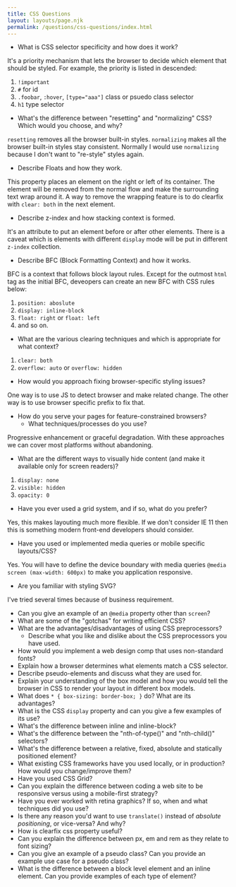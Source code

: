 ```yaml
---
title: CSS Questions
layout: layouts/page.njk
permalink: /questions/css-questions/index.html
---
```


- What is CSS selector specificity and how does it work?

It's a priority mechanism that lets the browser to decide which element that should be styled. For example, the priority is listed in descended:

1. `!important`
2. `#` for id
3. `.foobar`, `:hover`, `[type="aaa"]` class or psuedo class selector
4. `h1` type selector

- What's the difference between "resetting" and "normalizing" CSS? Which would you choose, and why?

`resetting` removes all the browser built-in styles.
`normalizing` makes all the browser built-in styles stay consistent.
Normally I would use `normalizing` because I don't want to "re-style" styles again.

- Describe Floats and how they work.

This property places an element on the right or left of its container. The element will be removed from the normal flow and make the surrounding text wrap around it. A way to remove the wrapping feature is to do clearfix with `clear: both` in the next element.

- Describe z-index and how stacking context is formed.

It's an attribute to put an element before or after other elements. There is a caveat which is elements with different `display` mode will be put in different `z-index` collection.

- Describe BFC (Block Formatting Context) and how it works.

BFC is a context that follows block layout rules. Except for the outmost `html` tag as the initial BFC, deveopers can create an new BFC with CSS rules below:

1. `position: aboslute`
2. `display: inline-block`
3. `float: right` or `float: left`
4. and so on.

- What are the various clearing techniques and which is appropriate for what context?

1. `clear: both`
2. `overflow: auto` or `overflow: hidden`

- How would you approach fixing browser-specific styling issues?

One way is to use JS to detect browser and make related change. The other way is to use browser specific prefix to fix that.

- How do you serve your pages for feature-constrained browsers?
  - What techniques/processes do you use?

Progressive enhancement or graceful degradation. With these approaches we can cover most platforms without abandoning.

- What are the different ways to visually hide content (and make it available only for screen readers)?

1. `display: none`
2. `visible: hidden`
3. `opacity: 0`

- Have you ever used a grid system, and if so, what do you prefer?

Yes, this makes layouting much more flexible. If we don't consider IE 11 then this is something modern front-end developers should consider.

- Have you used or implemented media queries or mobile specific layouts/CSS?

Yes. You will have to define the device boundary with media queries `@media screen (max-width: 600px)` to make you application responsive.

- Are you familiar with styling SVG?

I've tried several times because of business requirement.

- Can you give an example of an `@media` property other than `screen`?
- What are some of the "gotchas" for writing efficient CSS?
- What are the advantages/disadvantages of using CSS preprocessors?
  - Describe what you like and dislike about the CSS preprocessors you have used.
- How would you implement a web design comp that uses non-standard fonts?
- Explain how a browser determines what elements match a CSS selector.
- Describe pseudo-elements and discuss what they are used for.
- Explain your understanding of the box model and how you would tell the browser in CSS to render your layout in different box models.
- What does `* { box-sizing: border-box; }` do? What are its advantages?
- What is the CSS `display` property and can you give a few examples of its use?
- What's the difference between inline and inline-block?
- What's the difference between the "nth-of-type()" and "nth-child()" selectors?
- What's the difference between a relative, fixed, absolute and statically positioned element?
- What existing CSS frameworks have you used locally, or in production? How would you change/improve them?
- Have you used CSS Grid?
- Can you explain the difference between coding a web site to be responsive versus using a mobile-first strategy?
- Have you ever worked with retina graphics? If so, when and what techniques did you use?
- Is there any reason you'd want to use `translate()` instead of _absolute positioning_, or vice-versa? And why?
- How is clearfix css property useful?
- Can you explain the difference between px, em and rem as they relate to font sizing?
- Can you give an example of a pseudo class? Can you provide an example use case for a pseudo class?
- What is the difference between a block level element and an inline element. Can you provide examples of each type of element?
